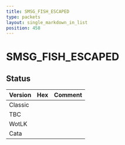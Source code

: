 ```yaml
---
title: SMSG_FISH_ESCAPED
type: packets
layout: single_markdown_in_list
position: 458
---
```


# SMSG_FISH_ESCAPED

## Status

Version | Hex | Comment
---------- | ---------- | ---------- 
Classic |  |  
TBC |  |  
WotLK |  |  
Cata |  |  
